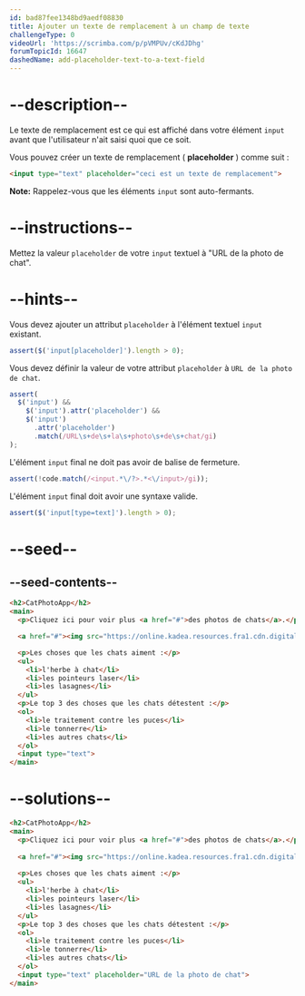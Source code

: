 ```yaml
---
id: bad87fee1348bd9aedf08830
title: Ajouter un texte de remplacement à un champ de texte
challengeType: 0
videoUrl: 'https://scrimba.com/p/pVMPUv/cKdJDhg'
forumTopicId: 16647
dashedName: add-placeholder-text-to-a-text-field
---
```


# --description--

Le texte de remplacement est ce qui est affiché dans votre élément `input` avant que l'utilisateur n'ait saisi quoi que ce soit.

Vous pouvez créer un texte de remplacement ( **placeholder** ) comme suit :

```html
<input type="text" placeholder="ceci est un texte de remplacement">
```

**Note:** Rappelez-vous que les éléments `input` sont auto-fermants.

# --instructions--

Mettez la valeur `placeholder` de votre `input` textuel à "URL de la photo de chat".

# --hints--

Vous devez ajouter un attribut `placeholder` à l'élément textuel `input` existant.

```js
assert($('input[placeholder]').length > 0);
```

Vous devez définir la valeur de votre attribut `placeholder` à `URL de la photo de chat`.

```js
assert(
  $('input') &&
    $('input').attr('placeholder') &&
    $('input')
      .attr('placeholder')
      .match(/URL\s+de\s+la\s+photo\s+de\s+chat/gi)
);
```

L'élément `input` final ne doit pas avoir de balise de fermeture.

```js
assert(!code.match(/<input.*\/?>.*<\/input>/gi));
```

L'élément `input` final doit avoir une syntaxe valide.

```js
assert($('input[type=text]').length > 0);
```

# --seed--

## --seed-contents--

```html
<h2>CatPhotoApp</h2>
<main>
  <p>Cliquez ici pour voir plus <a href="#">des photos de chats</a>.</p>

  <a href="#"><img src="https://online.kadea.resources.fra1.cdn.digitaloceanspaces.com/challenges-resources/relaxing-cat.jpg" alt="Un joli chat orange couché sur le dos."></a>

  <p>Les choses que les chats aiment :</p>
  <ul>
    <li>l'herbe à chat</li>
    <li>les pointeurs laser</li>
    <li>les lasagnes</li>
  </ul>
  <p>Le top 3 des choses que les chats détestent :</p>
  <ol>
    <li>le traitement contre les puces</li>
    <li>le tonnerre</li>
    <li>les autres chats</li>
  </ol>
  <input type="text">
</main>
```

# --solutions--

```html
<h2>CatPhotoApp</h2>
<main>
  <p>Cliquez ici pour voir plus <a href="#">des photos de chats</a>.</p>
  
  <a href="#"><img src="https://online.kadea.resources.fra1.cdn.digitaloceanspaces.com/challenges-resources/relaxing-cat.jpg" alt="Un joli chat orange couché sur le dos."></a>
  
  <p>Les choses que les chats aiment :</p>
  <ul>
    <li>l'herbe à chat</li>
    <li>les pointeurs laser</li>
    <li>les lasagnes</li>
  </ul>
  <p>Le top 3 des choses que les chats détestent :</p>
  <ol>
    <li>le traitement contre les puces</li>
    <li>le tonnerre</li>
    <li>les autres chats</li>
  </ol>
  <input type="text" placeholder="URL de la photo de chat">
</main>
```
